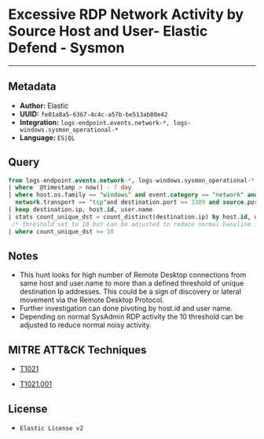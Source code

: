 # Excessive RDP Network Activity by Source Host and User- Elastic Defend - Sysmon

---

## Metadata

- **Author:** Elastic
- **UUID:** `fe01a8a5-6367-4c4c-a57b-be513ab80e42`
- **Integration:** `logs-endpoint.events.network-*, logs-windows.sysmon_operational-*`
- **Language:** `ES|QL`

## Query

```sql
from logs-endpoint.events.network-*, logs-windows.sysmon_operational-* 
| where  @timestamp > now() - 7 day 
| where host.os.family == "windows" and event.category == "network" and network.direction == "egress" and 
  network.transport == "tcp"and destination.port == 3389 and source.port >= 49152 
| keep destination.ip, host.id, user.name
| stats count_unique_dst = count_distinct(destination.ip) by host.id, user.name
 /* threshold set to 10 but can be adjusted to reduce normal baseline in your env */
| where count_unique_dst >= 10
```

## Notes

- This hunt looks for high number of Remote Desktop connections from same host and user.name to more than a defined threshold of unique destination Ip addresses. This could be a sign of discovery or lateral movement via the Remote Desktop Protocol.
- Further investigation can done pivoting by host.id and user name.
- Depending on normal SysAdmin RDP activity the 10 threshold can be adjusted to reduce normal noisy activity.
## MITRE ATT&CK Techniques

- [T1021](https://attack.mitre.org/techniques//T1021)

- [T1021.001](https://attack.mitre.org/techniques//T1021/001)


## License

- `Elastic License v2`
